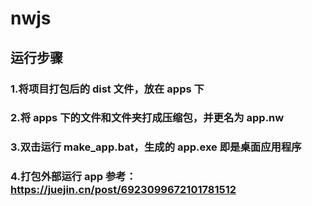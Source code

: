 # nwjs

## 运行步骤

### 1.将项目打包后的 dist 文件，放在 apps 下

### 2.将 apps 下的文件和文件夹打成压缩包，并更名为 app.nw

### 3.双击运行 make_app.bat，生成的 app.exe 即是桌面应用程序

### 4.打包外部运行 app 参考：https://juejin.cn/post/6923099672101781512
